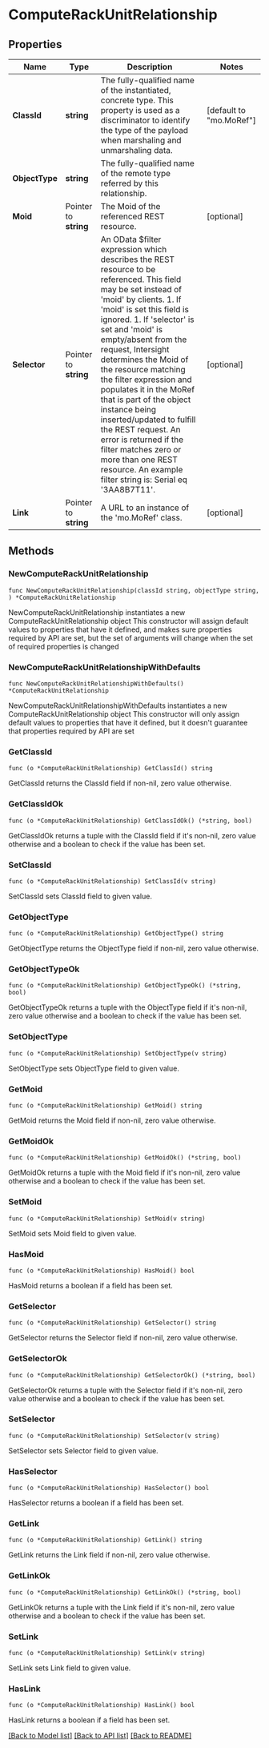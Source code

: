 # ComputeRackUnitRelationship

## Properties

Name | Type | Description | Notes
------------ | ------------- | ------------- | -------------
**ClassId** | **string** | The fully-qualified name of the instantiated, concrete type. This property is used as a discriminator to identify the type of the payload when marshaling and unmarshaling data. | [default to "mo.MoRef"]
**ObjectType** | **string** | The fully-qualified name of the remote type referred by this relationship. | 
**Moid** | Pointer to **string** | The Moid of the referenced REST resource. | [optional] 
**Selector** | Pointer to **string** | An OData $filter expression which describes the REST resource to be referenced. This field may be set instead of &#39;moid&#39; by clients. 1. If &#39;moid&#39; is set this field is ignored. 1. If &#39;selector&#39; is set and &#39;moid&#39; is empty/absent from the request, Intersight determines the Moid of the resource matching the filter expression and populates it in the MoRef that is part of the object instance being inserted/updated to fulfill the REST request. An error is returned if the filter matches zero or more than one REST resource. An example filter string is: Serial eq &#39;3AA8B7T11&#39;. | [optional] 
**Link** | Pointer to **string** | A URL to an instance of the &#39;mo.MoRef&#39; class. | [optional] 

## Methods

### NewComputeRackUnitRelationship

`func NewComputeRackUnitRelationship(classId string, objectType string, ) *ComputeRackUnitRelationship`

NewComputeRackUnitRelationship instantiates a new ComputeRackUnitRelationship object
This constructor will assign default values to properties that have it defined,
and makes sure properties required by API are set, but the set of arguments
will change when the set of required properties is changed

### NewComputeRackUnitRelationshipWithDefaults

`func NewComputeRackUnitRelationshipWithDefaults() *ComputeRackUnitRelationship`

NewComputeRackUnitRelationshipWithDefaults instantiates a new ComputeRackUnitRelationship object
This constructor will only assign default values to properties that have it defined,
but it doesn't guarantee that properties required by API are set

### GetClassId

`func (o *ComputeRackUnitRelationship) GetClassId() string`

GetClassId returns the ClassId field if non-nil, zero value otherwise.

### GetClassIdOk

`func (o *ComputeRackUnitRelationship) GetClassIdOk() (*string, bool)`

GetClassIdOk returns a tuple with the ClassId field if it's non-nil, zero value otherwise
and a boolean to check if the value has been set.

### SetClassId

`func (o *ComputeRackUnitRelationship) SetClassId(v string)`

SetClassId sets ClassId field to given value.


### GetObjectType

`func (o *ComputeRackUnitRelationship) GetObjectType() string`

GetObjectType returns the ObjectType field if non-nil, zero value otherwise.

### GetObjectTypeOk

`func (o *ComputeRackUnitRelationship) GetObjectTypeOk() (*string, bool)`

GetObjectTypeOk returns a tuple with the ObjectType field if it's non-nil, zero value otherwise
and a boolean to check if the value has been set.

### SetObjectType

`func (o *ComputeRackUnitRelationship) SetObjectType(v string)`

SetObjectType sets ObjectType field to given value.


### GetMoid

`func (o *ComputeRackUnitRelationship) GetMoid() string`

GetMoid returns the Moid field if non-nil, zero value otherwise.

### GetMoidOk

`func (o *ComputeRackUnitRelationship) GetMoidOk() (*string, bool)`

GetMoidOk returns a tuple with the Moid field if it's non-nil, zero value otherwise
and a boolean to check if the value has been set.

### SetMoid

`func (o *ComputeRackUnitRelationship) SetMoid(v string)`

SetMoid sets Moid field to given value.

### HasMoid

`func (o *ComputeRackUnitRelationship) HasMoid() bool`

HasMoid returns a boolean if a field has been set.

### GetSelector

`func (o *ComputeRackUnitRelationship) GetSelector() string`

GetSelector returns the Selector field if non-nil, zero value otherwise.

### GetSelectorOk

`func (o *ComputeRackUnitRelationship) GetSelectorOk() (*string, bool)`

GetSelectorOk returns a tuple with the Selector field if it's non-nil, zero value otherwise
and a boolean to check if the value has been set.

### SetSelector

`func (o *ComputeRackUnitRelationship) SetSelector(v string)`

SetSelector sets Selector field to given value.

### HasSelector

`func (o *ComputeRackUnitRelationship) HasSelector() bool`

HasSelector returns a boolean if a field has been set.

### GetLink

`func (o *ComputeRackUnitRelationship) GetLink() string`

GetLink returns the Link field if non-nil, zero value otherwise.

### GetLinkOk

`func (o *ComputeRackUnitRelationship) GetLinkOk() (*string, bool)`

GetLinkOk returns a tuple with the Link field if it's non-nil, zero value otherwise
and a boolean to check if the value has been set.

### SetLink

`func (o *ComputeRackUnitRelationship) SetLink(v string)`

SetLink sets Link field to given value.

### HasLink

`func (o *ComputeRackUnitRelationship) HasLink() bool`

HasLink returns a boolean if a field has been set.


[[Back to Model list]](../README.md#documentation-for-models) [[Back to API list]](../README.md#documentation-for-api-endpoints) [[Back to README]](../README.md)


